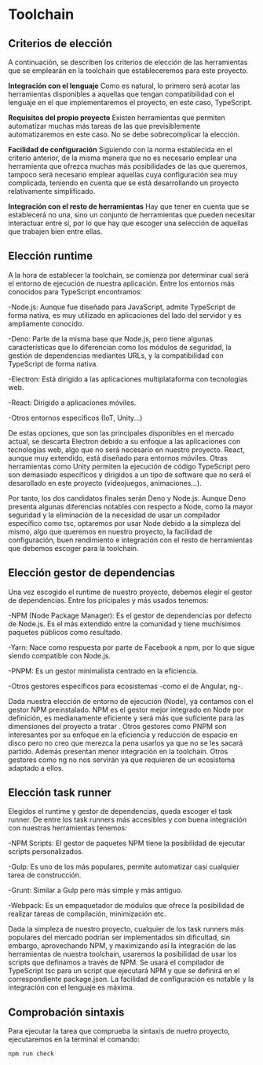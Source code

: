 
# Toolchain

## Criterios de elección

A continuación, se describen los criterios de elección de las herramientas que se emplearán en la toolchain que estableceremos para este proyecto.


**Integración con el lenguaje** Como es natural, lo primero será acotar las herramientas disponibles a aquellas que tengan compatibilidad con el lenguaje en el que implementaremos el proyecto, en este caso, TypeScript.

**Requisitos del propio proyecto** Existen herramientas que permiten automatizar muchas más tareas de las que previsiblemente automatizaremos en este caso. No se debe sobrecomplicar la elección.

**Facilidad de configuración** Siguiendo con la norma establecida en el criterio anterior, de la misma manera que no es necesario emplear una herramienta que ofrezca muchas más posibilidades de las que queremos, tampoco será necesario emplear aquellas cuya configuración sea muy complicada, teniendo en cuenta que se está desarrollando un proyecto relativamente simplificado.

**Integración con el resto de herramientas** Hay que tener en cuenta que se establecerá no una, sino un conjunto de herramientas que pueden necesitar interactuar entre sí, por lo que hay que escoger una selección de aquellas que trabajen bien entre ellas.


## Elección runtime

A la hora de establecer la toolchain, se comienza por determinar cual será el entorno de ejecución de nuestra aplicación. Entre los entornos más conocidos para TypeScript encontramos:

-Node.js: Aunque fue diseñado para JavaScript, admite TypeScript de forma nativa, es muy utilizado en aplicaciones del lado del servidor y es ampliamente conocido.

-Deno: Parte de la misma base que Node.js, pero tiene algunas características que lo diferencian como los módulos de seguridad, la gestión de dependencias mediantes URLs, y la compatibilidad con TypeScript de forma nativa.

-Electron: Está dirigido a las aplicaciones multiplataforma con tecnologías web.

-React: Dirigido a aplicaciones móviles.

-Otros entornos específicos (IoT, Unity...)

De estas opciones, que son las principales disponibles en el mercado actual, se descarta Electron debido a su enfoque a las aplicaciones con tecnologías web, algo que no será necesario en nuestro proyecto. React, aunque muy extendido, está diseñado para entornos móviles. Otras herramientas como Unity permiten la ejecución de código TypeScript pero son demasiado específicos y dirigidos a un tipo de software que no será el desarollado en este proyecto (videojuegos, animaciones...).

Por tanto, los dos candidatos finales serán Deno y Node.js. Aunque Deno presenta algunas diferencias notables con respecto a Node, como la mayor seguridad y la eliminación de la necesidad de usar un compilador específico como tsc, optaremos por usar Node debido a la simpleza del mismo, algo que queremos en nuestro proyecto, la facilidad de configuración, buen rendimiento e integración con el resto de herramientas que debemos escoger para la toolchain.

## Elección gestor de dependencias

Una vez escogido el runtime de nuestro proyecto, debemos elegir el gestor de dependencias. Entre los pricipales y más usados tenemos:

-NPM (Node Package Manager): Es el gestor de dependencias por defecto de Node.js. Es el más extendido entre la comunidad y tiene muchísimos paquetes públicos como resultado.

-Yarn: Nace como respuesta por parte de Facebook a npm, por lo que sigue siendo compatible con Node.js. 

-PNPM: Es un gestor minimalista centrado en la eficiencia.

-Otros gestores específicos para ecosistemas -como el de Angular, ng-.


Dada nuestra elección de entorno de ejecución (Node), ya contamos con el gestor NPM preinstalado. NPM es el gestor mejor integrado en Node por definición, es medianamente eficiente y será más que suficiente para las dimensiones del proyecto a tratar . Otros gestores como PNPM son interesantes por su enfoque en la eficiencia y reducción de espacio en disco pero no creo que merezca la pena usarlos ya que no se les sacará partido. Además presentan menor integración en la toolchain. Otros gestores como ng no nos servirán ya que requieren de un ecosistema adaptado a ellos.

## Elección task runner

Elegidos el runtime y gestor de dependencias, queda escoger el task runner. De entre los task runners más accesibles y con buena integración con nuestras herramientas tenemos:

-NPM Scripts: El gestor de paquetes NPM tiene la posibilidad de ejecutar scripts personalizados.

-Gulp: Es uno de los más populares, permite automatizar casi cualquier tarea de construcción.

-Grunt: Similar a Gulp pero más simple y más antiguo.

-Webpack: Es un empaquetador de módulos que ofrece la posibilidad de realizar tareas de compilación, minimización etc.


Dada la simpleza de nuestro proyecto, cualquier de los task runners más populares del mercado podrían ser implementados sin dificultad, sin embargo, aprovechando NPM, y maximizando así la integración de las herramientas de nuestra toolchain, usaremos la posibilidad de usar los scripts que definamos a través de NPM. Se usará el compilador de TypeScript tsc para un script que ejecutará NPM y que se definirá en el correspondiente package.json. La facilidad de configuración es notable y la integración con el lenguaje es máxima.

## Comprobación sintaxis

Para ejecutar la tarea que comprueba la sintaxis de nuetro proyecto, ejecutaremos en la terminal el comando:

```bash
npm run check
```
 